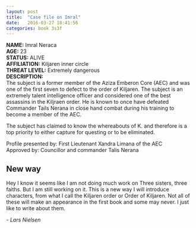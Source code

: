 ```yaml
---
layout: post
title:  "Case file on Imral"
date:   2016-03-27 18:41:56
categories: book 3s3f
---
```


__NAME:__ Imral Neraca <br />
__AGE:__ 23 <br />
__STATUS:__ ALIVE <br />
__AFFILIATION:__ Kiljaren inner circle <br />
__THREAT LEVEL:__ Extremely dangerous <br />
__DESCRIPTION:__ <br />
The subject is a former member of the Aziza Emberon Core (AEC) and was one of the first seven to defect to the order of Kiljaren. The subject is an extremely talent intelligence
officer and considered one of the best assassins in the Kiljraen order. He is known to once have defeated Commander Tails Nerana in close hand combat during his training to become
a member of the AEC.

The subject has claimed to know the whereabouts of K. and therefore is a top priority to either capture for questing or to be eliminated.


Profile presented by: First Lieutenant Xandra Limana of the AEC <br />
Approved by: Councillor and commander Talis Nerana

## New way

Hey I know it seems like I am not doing much work on Three sisters, three faiths. But I am still working on it. This is a new way I will introduce characters, from what I call the Kiljaren order or Order of Kiljaren.
Not all of these will make an appearance in the first book and some may never. I just like to write about them.

_- Lars Nielsen_
